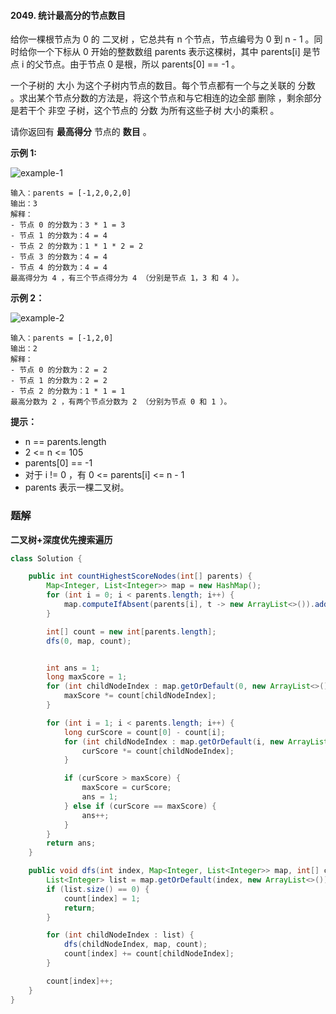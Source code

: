 #### 2049. 统计最高分的节点数目

给你一棵根节点为 0 的 二叉树 ，它总共有 n 个节点，节点编号为 0 到 n - 1 。同时给你一个下标从 0 开始的整数数组 parents 表示这棵树，其中 parents[i] 是节点 i 的父节点。由于节点 0 是根，所以 parents[0] == -1 。

一个子树的 大小 为这个子树内节点的数目。每个节点都有一个与之关联的 分数 。求出某个节点分数的方法是，将这个节点和与它相连的边全部 删除 ，剩余部分是若干个 非空 子树，这个节点的 分数 为所有这些子树 大小的乘积 。

请你返回有 **最高得分** 节点的 **数目** 。

**示例 1:**

![example-1](http://gitlab.wsh-study.com/xp-study/LeeteCode/blob/master/数据结构/基础数据结构/树/images/统计最高分的节点数目/1.jpg)

```shell
输入：parents = [-1,2,0,2,0]
输出：3
解释：
- 节点 0 的分数为：3 * 1 = 3
- 节点 1 的分数为：4 = 4
- 节点 2 的分数为：1 * 1 * 2 = 2
- 节点 3 的分数为：4 = 4
- 节点 4 的分数为：4 = 4
最高得分为 4 ，有三个节点得分为 4 （分别是节点 1，3 和 4 ）。
```

**示例 2：**

![example-2](http://gitlab.wsh-study.com/xp-study/LeeteCode/blob/master/数据结构/基础数据结构/树/images/统计最高分的节点数目/2.jpg)

```shell
输入：parents = [-1,2,0]
输出：2
解释：
- 节点 0 的分数为：2 = 2
- 节点 1 的分数为：2 = 2
- 节点 2 的分数为：1 * 1 = 1
最高分数为 2 ，有两个节点分数为 2 （分别为节点 0 和 1 ）。
```

**提示：**

* n == parents.length
* 2 <= n <= 105
* parents[0] == -1
* 对于 i != 0 ，有 0 <= parents[i] <= n - 1
* parents 表示一棵二叉树。

### 题解

**二叉树+深度优先搜索遍历**

```java
class Solution {

    public int countHighestScoreNodes(int[] parents) {
        Map<Integer, List<Integer>> map = new HashMap();
        for (int i = 0; i < parents.length; i++) {
            map.computeIfAbsent(parents[i], t -> new ArrayList<>()).add(i);
        }

        int[] count = new int[parents.length];
        dfs(0, map, count);


        int ans = 1;
        long maxScore = 1;
        for (int childNodeIndex : map.getOrDefault(0, new ArrayList<>())) {
            maxScore *= count[childNodeIndex];
        }

        for (int i = 1; i < parents.length; i++) {
            long curScore = count[0] - count[i];
            for (int childNodeIndex : map.getOrDefault(i, new ArrayList<>())) {
                curScore *= count[childNodeIndex];
            }

            if (curScore > maxScore) {
                maxScore = curScore;
                ans = 1;
            } else if (curScore == maxScore) {
                ans++;
            }
        }
        return ans;
    }

    public void dfs(int index, Map<Integer, List<Integer>> map, int[] count) {
        List<Integer> list = map.getOrDefault(index, new ArrayList<>());
        if (list.size() == 0) {
            count[index] = 1;
            return;
        }

        for (int childNodeIndex : list) {
            dfs(childNodeIndex, map, count);
            count[index] += count[childNodeIndex];
        }

        count[index]++;
    }
}
```

